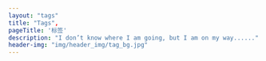 ```yaml
---
layout: "tags"
title: "Tags",
pageTitle: '标签'
description: "I don’t know where I am going, but I am on my way......"
header-img: "img/header_img/tag_bg.jpg"
---
```

